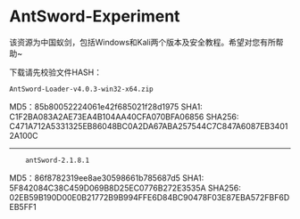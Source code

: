 # AntSword-Experiment
该资源为中国蚁剑，包括Windows和Kali两个版本及安全教程。希望对您有所帮助~


下载请先校验文件HASH：

	AntSword-Loader-v4.0.3-win32-x64.zip

MD5：85b80052224061e42f685021f28d1975
SHA1: C1F2BA083A2AE73EA4B104AA40CFA070BFA06856
SHA256: C471A712A5331325EB86048BC0A2DA67ABA257544C7C847A6087EB34012A100C


-------------------------------------------------------------------

		antSword-2.1.8.1

MD5：86f8782319ee8ae30598661b785687d5
SHA1: 5F842084C38C459D069B8D25EC0776B272E3535A
SHA256: 02EB59B190D00E0B21772B9B994FFE6D84BC90478F03E87EBA572FBF6DEB5FF1
